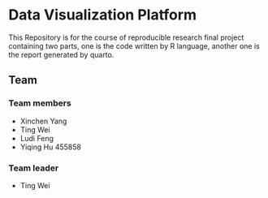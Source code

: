 # Data Visualization Platform
This Repository is for the course of reproducible research final project
containing two parts, one is the code written by R language, 
another one is the report generated by quarto.
## Team
### Team members
- Xinchen Yang
- Ting Wei
- Ludi Feng
- Yiqing Hu 455858
### Team leader
- Ting Wei